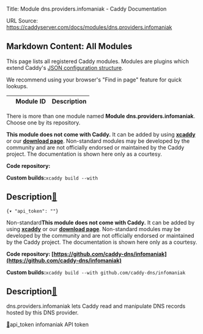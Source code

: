 Title: Module dns.providers.infomaniak - Caddy Documentation

URL Source: https://caddyserver.com/docs/modules/dns.providers.infomaniak

Markdown Content:
All Modules
-----------

This page lists all registered Caddy modules. Modules are plugins which extend Caddy's [JSON configuration structure](https://caddyserver.com/docs/json/).

We recommend using your browser's "Find in page" feature for quick lookups.

|  | Module ID | Description |
| --- | --- | --- |

There is more than one module named **Module dns.providers.infomaniak**. Choose one by its repository.

**This module does not come with Caddy.** It can be added by using **[xcaddy](https://caddyserver.com/docs/build#xcaddy)** or our **[download page](https://caddyserver.com/download)**. Non-standard modules may be developed by the community and are not officially endorsed or maintained by the Caddy project. The documentation is shown here only as a courtesy.

**Code repository:**

**Custom builds:**`xcaddy build --with`

Description[🔗](https://caddyserver.com/docs/modules/dns.providers.infomaniak#docs "Direct link")
-------------------------------------------------------------------------------------------------

`{▾	"api_token": ""}`

Non-standard**This module does not come with Caddy.** It can be added by using **[xcaddy](https://caddyserver.com/docs/build#xcaddy)** or our **[download page](https://caddyserver.com/download)**. Non-standard modules may be developed by the community and are not officially endorsed or maintained by the Caddy project. The documentation is shown here only as a courtesy.

**Code repository: [https://github.com/caddy-dns/infomaniak](https://github.com/caddy-dns/infomaniak)**

**Custom builds:**`xcaddy build --with github.com/caddy-dns/infomaniak`

Description[🔗](https://caddyserver.com/docs/modules/dns.providers.infomaniak#docs "Direct link")
-------------------------------------------------------------------------------------------------

dns.providers.infomaniak lets Caddy read and manipulate DNS records hosted by this DNS provider.

[🔗](https://caddyserver.com/docs/modules/dns.providers.infomaniak#api_token)api_token
infomaniak API token
